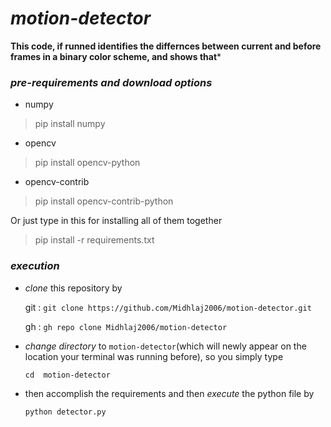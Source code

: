 # *motion-detector*
**This code, if runned identifies the differnces between current and before frames in a binary color scheme, and shows that***

### *pre-requirements and download options*
+ numpy
>pip install numpy

+ opencv
>pip install opencv-python

+ opencv-contrib
>pip install opencv-contrib-python

Or just type in this for installing all of them together
>pip install -r requirements.txt

### *execution*
+ _clone_ this repository by

  git : ```git clone https://github.com/Midhlaj2006/motion-detector.git```
  
  gh  : ```gh repo clone Midhlaj2006/motion-detector```
  
+ _change directory_ to `motion-detector`(which will newly appear on the location your terminal was running before), so you simply type

    ```cd  motion-detector```
  
 + then accomplish the requirements and then _execute_ the python file by
 
    ```python detector.py```
